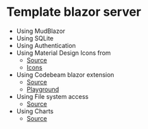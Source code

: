 # Template blazor server

- Using MudBlazor
- Using SQLite
- Using Authentication
- Using Material Design Icons from
  - [Source](https://www.nuget.org/packages/Bromix.MudBlazor.MaterialDesignIcons/7.0.96.43)
  - [Icons](https://pictogrammers.com/library/mdi/)
- Using Codebeam blazor extension
  - [Source](https://github.com/CodeBeamOrg/CodeBeam.MudBlazor.Extensions)
  - [Playground](https://codebeam-mudextensions.pages.dev/)
- Using File system access
  - [Source](https://github.com/KristofferStrube/Blazor.FileSystemAccess/tree/main)
- Using Charts
  - [Source](https://github.com/mariusmuntean/ChartJs.Blazor?tab=readme-ov-file)
